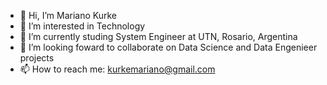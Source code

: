 - 👋 Hi, I’m Mariano Kurke
- 👀 I’m interested in Technology
- 🌱 I’m currently studing System Engineer at UTN, Rosario, Argentina
- 💞️ I’m looking foward to collaborate on Data Science and Data Engenieer projects
- 📫 How to reach me: kurkemariano@gmail.com

<!---
KurkeMariano/KurkeMariano is a ✨ special ✨ repository because its `README.md` (this file) appears on your GitHub profile.
You can click the Preview link to take a look at your changes.
--->
